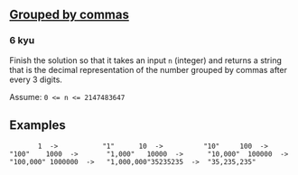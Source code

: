 <h2><a href=https://www.codewars.com/kata/5274e122fc75c0943d000148/train/javascript target="_blank">Grouped by commas</a></h2><h3>6 kyu</h3><p>Finish the solution so that it takes an input <code>n</code> (integer) and returns a string that is the decimal representation of the number grouped by commas after every 3 digits.</p><p>Assume: <code>0 &lt;= n &lt;= 2147483647</code></p><h2 id="examples">Examples</h2><pre><code>       1  -&gt;           "1"      10  -&gt;          "10"     100  -&gt;         "100"    1000  -&gt;       "1,000"   10000  -&gt;      "10,000"  100000  -&gt;     "100,000" 1000000  -&gt;   "1,000,000"35235235  -&gt;  "35,235,235"</code></pre>